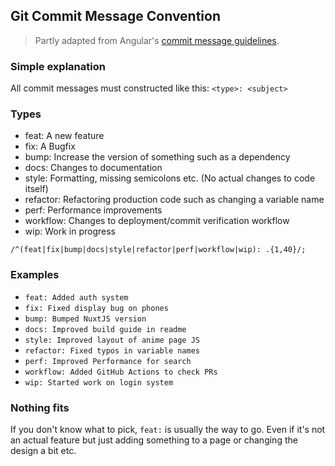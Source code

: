 ## Git Commit Message Convention

> Partly adapted from Angular's [commit message guidelines](https://github.com/angular/angular/blob/master/CONTRIBUTING.md#commit).

### Simple explanation
All commit messages must constructed like this:
`<type>: <subject>`

### Types
- feat: A new feature
- fix: A Bugfix
- bump: Increase the version of something such as a dependency
- docs: Changes to documentation
- style: Formatting, missing semicolons etc. (No actual changes to code itself)
- refactor: Refactoring production code such as changing a variable name
- perf: Performance improvements
- workflow: Changes to deployment/commit verification workflow
- wip: Work in progress
```regex
/^(feat|fix|bump|docs|style|refactor|perf|workflow|wip): .{1,40}/;
```

### Examples
- `feat: Added auth system`
- `fix: Fixed display bug on phones`
- `bump: Bumped NuxtJS version`
- `docs: Improved build guide in readme`
- `style: Improved layout of anime page JS`
- `refactor: Fixed typos in variable names`
- `perf: Improved Performance for search`
- `workflow: Added GitHub Actions to check PRs`
- `wip: Started work on login system`

### Nothing fits
If you don't know what to pick, `feat:` is usually the way to go. Even if it's not an actual feature but just adding something to a page or changing the design a bit etc.